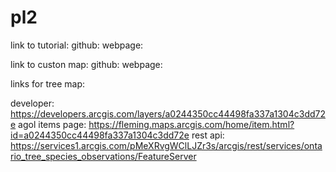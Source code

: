 # pl2

link to tutorial: 
github: 
webpage:


link to custon map: 
github: 
webpage: 

links for tree map: 

developer: https://developers.arcgis.com/layers/a0244350cc44498fa337a1304c3dd72e
agol items page: https://fleming.maps.arcgis.com/home/item.html?id=a0244350cc44498fa337a1304c3dd72e
rest api: https://services1.arcgis.com/pMeXRvgWClLJZr3s/arcgis/rest/services/ontario_tree_species_observations/FeatureServer
